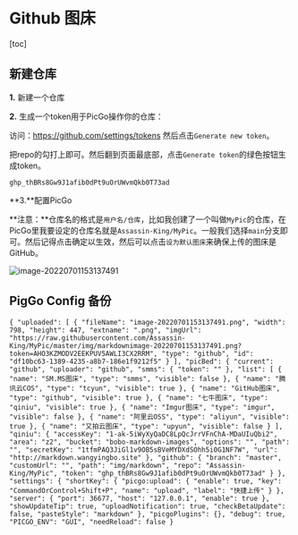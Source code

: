 # Github 图床

[toc]

## 新建仓库

**1.** 新建一个仓库

**2.** 生成一个token用于PicGo操作你的仓库：

访问：https://github.com/settings/tokens   然后点击`Generate new token`。

把repo的勾打上即可。然后翻到页面最底部，点击`Generate token`的绿色按钮生成token。

`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`



**3.**配置PicGo

**注意：**仓库名的格式是`用户名/仓库`，比如我创建了一个叫做`MyPic`的仓库，在PicGo里我要设定的仓库名就是`Assassin-King/MyPic`。一般我们选择`main`分支即可。然后记得点击确定以生效，然后可以点击`设为默认图床`来确保上传的图床是GitHub。



![image-20220701153137491](https://raw.githubusercontent.com/Assassin-King/MyPic/master/img/markdownimage-20220701153137491.png?token=AHO3KZMODV2EEKPUV5AWLI3CX2RRM)





## PigGo Config 备份

`{
  "uploaded": [
    {
      "fileName": "image-20220701153137491.png",
      "width": 798,
      "height": 447,
      "extname": ".png",
      "imgUrl": "https://raw.githubusercontent.com/Assassin-King/MyPic/master/img/markdownimage-20220701153137491.png?token=AHO3KZMODV2EEKPUV5AWLI3CX2RRM",
      "type": "github",
      "id": "df10bc63-1389-4235-a8b7-186e1f9212f5"
    }
  ],
  "picBed": {
    "current": "github",
    "uploader": "github",
    "smms": {
      "token": ""
    },
    "list": [
      {
        "name": "SM.MS图床",
        "type": "smms",
        "visible": false
      },
      {
        "name": "腾讯云COS",
        "type": "tcyun",
        "visible": true
      },
      {
        "name": "GitHub图床",
        "type": "github",
        "visible": true
      },
      {
        "name": "七牛图床",
        "type": "qiniu",
        "visible": true
      },
      {
        "name": "Imgur图床",
        "type": "imgur",
        "visible": false
      },
      {
        "name": "阿里云OSS",
        "type": "aliyun",
        "visible": true
      },
      {
        "name": "又拍云图床",
        "type": "upyun",
        "visible": false
      }
    ],
    "qiniu": {
      "accessKey": "1-ak-5iWyXyQaDC8LpQcJrrVFnChA-MDaUIuQbi2",
      "area": "z2",
      "bucket": "bobo-markdown-images",
      "options": "",
      "path": "",
      "secretKey": "1tfmPAQ3JiGl1v9OB5sBVeMYDXdSOhh5i0G1NF7W",
      "url": "http://markdown.wangyingbo.site"
    },
    "github": {
      "branch": "master",
      "customUrl": "",
      "path": "img/markdown",
      "repo": "Assassin-King/MyPic",
      "token": "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"
    }
  },
  "settings": {
    "shortKey": {
      "picgo:upload": {
        "enable": true,
        "key": "CommandOrControl+Shift+P",
        "name": "upload",
        "label": "快捷上传"
      }
    },
    "server": {
      "port": 36677,
      "host": "127.0.0.1",
      "enable": true
    },
    "showUpdateTip": true,
    "uploadNotification": true,
    "checkBetaUpdate": false,
    "pasteStyle": "markdown"
  },
  "picgoPlugins": {},
  "debug": true,
  "PICGO_ENV": "GUI",
  "needReload": false
}`